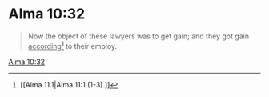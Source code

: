 # Alma 10:32

> Now the object of these lawyers was to get gain; and they got gain <u>according</u>[^a] to their employ.

[Alma 10:32](https://www.churchofjesuschrist.org/study/scriptures/bofm/alma/10?lang=eng&id=p32#p32)


[^a]: [[Alma 11.1|Alma 11:1 (1-3).]]
